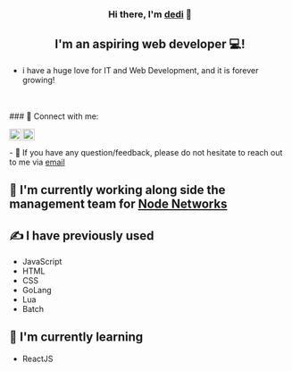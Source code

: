 <h3 align="center">
Hi there, I'm <a href="#" target="_blank" rel="noreferrer">dedi</a> 👋
</h3>

<h2 align="center">
I'm an aspiring web developer 💻!
</h2> 

- i have a huge love for IT and Web Development, and it is forever growing!
</br>
</br>
### 🤝 Connect with me:


<a href="https://www.instagram.com/bbos4fun/"><img align="left" alt="Kay1 Instagram" width="21px"/></a>

<a href="https://discord.com/users/954421596318208050"><img align="left" alt="Kay1 Instagram" width="21px"/></a>

</br>
</br>
- 💬 If you have any question/feedback, please do not hesitate to reach out to me via <a href="mailto: JemioloKryspin@Yahoo.Com">email</a>

## 🔭 I'm currently working along side the management team for <a href="https://discord.gg/cjYQTRSWxz"> Node Networks </a>

## ✍ I have previously used
- JavaScript
- HTML
- CSS
- GoLang
- Lua
- Batch


## 🌱 I'm currently learning

- ReactJS
